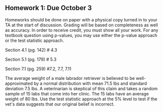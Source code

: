## Homework 1: Due October 3

Homeworks should be done on paper with a physical copy turned in to your TA at the start of discussion. Grading will be based on completeness as well as accuracy. In order to receive credit, you must show all your work. For any textbook question using p-values, you may use either the p-value approach or the test statistic approach. 

Section 4.1 (pg. 142) # 4.3

Section 5.1 (pg. 179) # 5.3

Section 7.1 (pg. 259) #7.2, 7.7, 7.11

The average weight of a male labrador retriever is believed to be well-approximated by a normal distribution with mean 71.5 lbs and standard deviation 7.5 lbs. A veterinarian is skeptical of this claim and takes a random sample of 15 labs that come into her clinic. The 15 labs have an average weight of 80 lbs. Use the test statistic approach at the 5% level to test if the vet's data suggests that our original belief is incorrect. 
